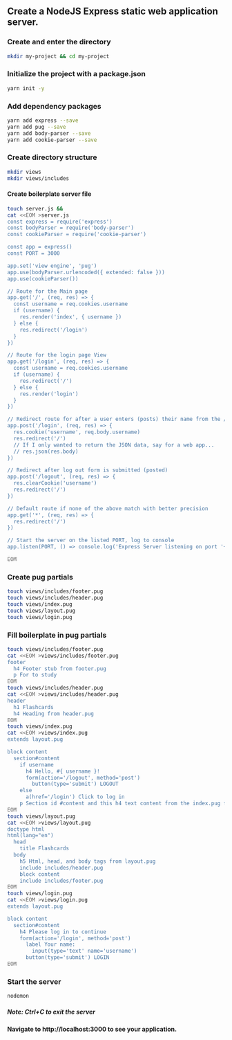 ## Create a NodeJS Express static web application server.

### Create and enter the directory
```sh
mkdir my-project && cd my-project
```

### Initialize the project with a package.json
```sh
yarn init -y
```

### Add dependency packages
```sh
yarn add express --save
yarn add pug --save
yarn add body-parser --save
yarn add cookie-parser --save
```

### Create directory structure
```sh
mkdir views
mkdir views/includes
```

#### Create boilerplate server file
```sh
touch server.js &&
cat <<EOM >server.js
const express = require('express')
const bodyParser = require('body-parser')
const cookieParser = require('cookie-parser')

const app = express()
const PORT = 3000

app.set('view engine', 'pug')
app.use(bodyParser.urlencoded({ extended: false }))
app.use(cookieParser())

// Route for the Main page
app.get('/', (req, res) => {
  const username = req.cookies.username
  if (username) {
    res.render('index', { username })    
  } else {
    res.redirect('/login')
  }
})

// Route for the login page View
app.get('/login', (req, res) => {
  const username = req.cookies.username
  if (username) {
    res.redirect('/')
  } else {
    res.render('login')    
  }
})

// Redirect route for after a user enters (posts) their name from the /login route 
app.post('/login', (req, res) => {
  res.cookie('username', req.body.username)  
  res.redirect('/')
  // If I only wanted to return the JSON data, say for a web app...
  // res.json(res.body)
})

// Redirect after log out form is submitted (posted)
app.post('/logout', (req, res) => {
  res.clearCookie('username')
  res.redirect('/')
})

// Default route if none of the above match with better precision
app.get('*', (req, res) => {
  res.redirect('/')
})

// Start the server on the listed PORT, log to console
app.listen(PORT, () => console.log('Express Server listening on port '+PORT))

EOM
```

### Create pug partials
```sh
touch views/includes/footer.pug
touch views/includes/header.pug
touch views/index.pug
touch views/layout.pug
touch views/login.pug
```

### Fill boilerplate in pug partials
```sh
touch views/includes/footer.pug
cat <<EOM >views/includes/footer.pug
footer
  h4 Footer stub from footer.pug
  p For to study
EOM
touch views/includes/header.pug
cat <<EOM >views/includes/header.pug
header
  h1 Flashcards 
  h4 Heading from header.pug
EOM
touch views/index.pug
cat <<EOM >views/index.pug
extends layout.pug

block content
  section#content
    if username
      h4 Hello, #{ username }!
      form(action='/logout', method='post')
        button(type='submit') LOGOUT
    else 
      a(href='/login') Click to log in
    p Section id #content and this h4 text content from the index.pug file. 
EOM
touch views/layout.pug
cat <<EOM >views/layout.pug
doctype html
html(lang="en")
  head
    title Flashcards
  body
    h5 Html, head, and body tags from layout.pug
    include includes/header.pug
    block content
    include includes/footer.pug
EOM
touch views/login.pug
cat <<EOM >views/login.pug
extends layout.pug

block content
  section#content
    h4 Please log in to continue
    form(action='/login', method='post')
      label Your name: 
        input(type='text' name='username')
      button(type='submit') LOGIN
EOM
```

### Start the server
```sh
nodemon
```

##### Note: Ctrl+C to exit the server

#### Navigate to http://localhost:3000 to see your application.
